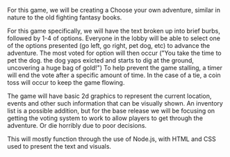 For this game, we will be creating a Choose your own adventure, similar in nature to the old fighting fantasy books.

For this game specifically, we will have the text broken up into brief burbs, followed by 1-4 of options. Everyone in the lobby will be able to select one of the options presented (go left, go right, pet dog, etc) to advance the adventure. The most voted for option will then occur ("You take the time to pet the dog. the dog yaps exicted and starts to dig at the ground, uncovering a huge bag of gold!") To help prevent the game stalling, a timer will end the vote after a specific amount of time. In the case of a tie, a coin toss will occur to keep the game flowing.

The game will have basic 2d graphics to represent the current location, events and other such information that can be visually shown. An inventory list is a possible addition, but for the base release we will be focusing on getting the voting system to work to allow players to get through the adventure. Or die horribly due to poor decisions.

This will mostly function through the use of Node.js, with HTML and CSS used to present the text and visuals. 
